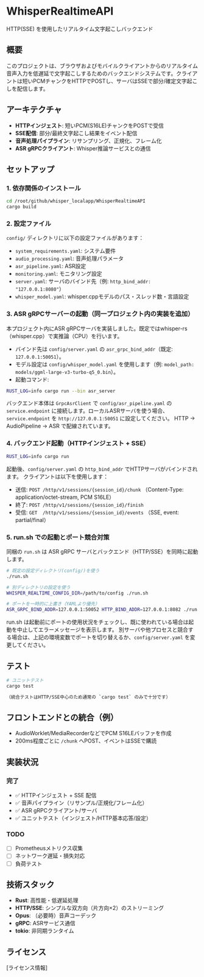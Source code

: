 # WhisperRealtimeAPI

HTTP(SSE) を使用したリアルタイム文字起こしバックエンド

## 概要

このプロジェクトは、ブラウザおよびモバイルクライアントからのリアルタイム音声入力を低遅延で文字起こしするためのバックエンドシステムです。クライアントは短いPCMチャンクをHTTPでPOSTし、サーバはSSEで部分/確定文字起こしを配信します。

## アーキテクチャ

- **HTTPインジェスト**: 短いPCM(S16LE)チャンクをPOSTで受信
- **SSE配信**: 部分/最終文字起こし結果をイベント配信
- **音声処理パイプライン**: リサンプリング、正規化、フレーム化
- **ASR gRPCクライアント**: Whisper推論サービスとの通信

## セットアップ

### 1. 依存関係のインストール

```bash
cd /root/github/whisper_localapp/WhisperRealtimeAPI
cargo build
```

### 2. 設定ファイル

`config/` ディレクトリに以下の設定ファイルがあります：

- `system_requirements.yaml`: システム要件
- `audio_processing.yaml`: 音声処理パラメータ
- `asr_pipeline.yaml`: ASR設定
- `monitoring.yaml`: モニタリング設定
- `server.yaml`: サーバのバインド先（例: `http_bind_addr: "127.0.0.1:8080"`）
- `whisper_model.yaml`: whisper.cppモデルのパス・スレッド数・言語設定

### 3. ASR gRPCサーバーの起動（同一プロジェクト内の実装を追加）

本プロジェクト内にASR gRPCサーバを実装しました。既定ではwhisper-rs（whisper.cpp）で実推論（CPU）を行います。

- バインド先は `config/server.yaml` の `asr_grpc_bind_addr`（既定: `127.0.0.1:50051`）。
- モデル設定は `config/whisper_model.yaml` を使用します（例: `model_path: models/ggml-large-v3-turbo-q5_0.bin`）。
- 起動コマンド:

```bash
RUST_LOG=info cargo run --bin asr_server
```

バックエンド本体は `GrpcAsrClient` で `config/asr_pipeline.yaml` の `service.endpoint` に接続します。ローカルASRサーバを使う場合、`service.endpoint` を `http://127.0.0.1:50051` に設定してください。
HTTP → AudioPipeline → ASR で配線されています。

### 4. バックエンド起動（HTTPインジェスト + SSE）

```bash
RUST_LOG=info cargo run
```

起動後、`config/server.yaml` の `http_bind_addr` でHTTPサーバがバインドされます。
クライアントは以下を使用します：
- 送信: `POST /http/v1/sessions/{session_id}/chunk` （Content-Type: application/octet-stream, PCM S16LE）
- 終了: `POST /http/v1/sessions/{session_id}/finish`
- 受信: `GET  /http/v1/sessions/{session_id}/events` （SSE, event: partial/final）

### 5. run.sh での起動とポート競合対策

同梱の `run.sh` は ASR gRPC サーバとバックエンド（HTTP/SSE）を同時に起動します。

```bash
# 既定の設定ディレクトリ(config/)を使う
./run.sh

# 別ディレクトリの設定を使う
WHISPER_REALTIME_CONFIG_DIR=/path/to/config ./run.sh

# ポートを一時的に上書き（YAMLより優先）
ASR_GRPC_BIND_ADDR=127.0.0.1:50052 HTTP_BIND_ADDR=127.0.0.1:8082 ./run.sh
```

run.sh は起動前にポートの使用状況をチェックし、既に使われている場合は起動を中止してエラーメッセージを表示します。
別サーバや他プロセスと競合する場合は、上記の環境変数でポートを切り替えるか、`config/server.yaml` を変更してください。

## テスト

```bash
# ユニットテスト
cargo test

（統合テストはHTTP/SSE中心のため通常の `cargo test` のみで十分です）
```

## フロントエンドとの統合（例）

- AudioWorklet/MediaRecorderなどでPCM S16LEバッファを作成
- 200ms程度ごとに `/chunk` へPOST、イベントはSSEで購読

## 実装状況

### 完了
- ✅ HTTPインジェスト + SSE 配信
- ✅ 音声パイプライン（リサンプル/正規化/フレーム化）
- ✅ ASR gRPCクライアント/サーバ
- ✅ ユニットテスト（インジェスト/HTTP基本応答/設定）

### TODO
- [ ] Prometheusメトリクス収集
- [ ] ネットワーク遅延・損失対応
- [ ] 負荷テスト

## 技術スタック

- **Rust**: 高性能・低遅延処理
- **HTTP/SSE**: シンプルな双方向（片方向×2）のストリーミング
- **Opus**: （必要時）音声コーデック
- **gRPC**: ASRサービス通信
- **tokio**: 非同期ランタイム

## ライセンス

[ライセンス情報]
